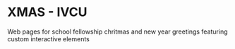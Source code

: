 # XMAS - IVCU
Web pages for school fellowship chritmas and new year greetings featuring custom interactive elements
